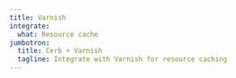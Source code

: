 ```yaml
---
title: Varnish
integrate:
  what: Resource cache
jumbotron:
  title: Cerb + Varnish
  tagline: Integrate with Varnish for resource caching
---
```


